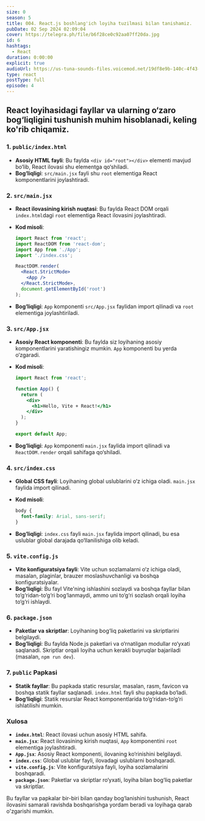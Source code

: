 ```yaml
---
size: 0
season: 5
title: 004. React.js boshlang'ich loyiha tuzilmasi bilan tanishamiz.
pubDate: 02 Sep 2024 02:09:04
cover: https://telegra.ph/file/b6f28ce0c92aa07ff20da.jpg
id: 6
hashtags:
  - React
duration: 0:00:00
explicit: true
audioUrl: https://us-tuna-sounds-files.voicemod.net/19df8e9b-140c-4f43-8c0e-09c162821765-1658350707858.mp3
type: react
postType: full
episode: 4
---
```

## React loyihasidagi fayllar va ularning o‘zaro bog‘liqligini tushunish muhim hisoblanadi, keling ko'rib chiqamiz.



### 1. **`public/index.html`**

* **Asosiy HTML fayli**: Bu faylda `<div id="root"></div>` elementi mavjud bo‘lib, React ilovasi shu elementga qo‘shiladi.
* **Bog‘liqligi**: `src/main.jsx` fayli shu `root` elementiga React komponentlarini joylashtiradi.

### 2. **`src/main.jsx`**

* **React ilovasining kirish nuqtasi**: Bu faylda React DOM orqali `index.html`dagi `root` elementiga React ilovasini joylashtiradi.
* **Kod misoli**:

  ```jsx
  import React from 'react';
  import ReactDOM from 'react-dom';
  import App from './App';
  import './index.css';

  ReactDOM.render(
    <React.StrictMode>
      <App />
    </React.StrictMode>,
    document.getElementById('root')
  );
  ```
* **Bog‘liqligi**: `App` komponenti `src/App.jsx` faylidan import qilinadi va `root` elementiga joylashtiriladi.

### 3. **`src/App.jsx`**

* **Asosiy React komponenti**: Bu faylda siz loyihaning asosiy komponentlarini yaratishingiz mumkin. `App` komponenti bu yerda o‘zgaradi.
* **Kod misoli**:

  ```jsx
  import React from 'react';

  function App() {
    return (
      <div>
        <h1>Hello, Vite + React!</h1>
      </div>
    );
  }

  export default App;
  ```
* **Bog‘liqligi**: `App` komponenti `main.jsx` faylida import qilinadi va `ReactDOM.render` orqali sahifaga qo‘shiladi.

### 4. **`src/index.css`**

* **Global CSS fayli**: Loyihaning global uslublarini o‘z ichiga oladi. `main.jsx` faylida import qilinadi.
* **Kod misoli**:

  ```css
  body {
    font-family: Arial, sans-serif;
  }
  ```
* **Bog‘liqligi**: `index.css` fayli `main.jsx` faylida import qilinadi, bu esa uslublar global darajada qo‘llanilishiga olib keladi.

### 5. **`vite.config.js`**

* **Vite konfiguratsiya fayli**: Vite uchun sozlamalarni o‘z ichiga oladi, masalan, plaginlar, brauzer moslashuvchanligi va boshqa konfiguratsiyalar.
* **Bog‘liqligi**: Bu fayl Vite'ning ishlashini sozlaydi va boshqa fayllar bilan to‘g‘ridan-to‘g‘ri bog‘lanmaydi, ammo uni to‘g‘ri sozlash orqali loyiha to‘g‘ri ishlaydi.

### 6. **`package.json`**

* **Paketlar va skriptlar**: Loyihaning bog‘liq paketlarini va skriptlarini belgilaydi.
* **Bog‘liqligi**: Bu faylda Node.js paketlari va o‘rnatilgan modullar ro‘yxati saqlanadi. Skriptlar orqali loyiha uchun kerakli buyruqlar bajariladi (masalan, `npm run dev`).

### 7. **`public` Papkasi**

* **Statik fayllar**: Bu papkada static resurslar, masalan, rasm, favicon va boshqa statik fayllar saqlanadi. `index.html` fayli shu papkada bo‘ladi.
* **Bog‘liqligi**: Statik resurslar React komponentlarida to‘g‘ridan-to‘g‘ri ishlatilishi mumkin.

### Xulosa

* **`index.html`**: React ilovasi uchun asosiy HTML sahifa.
* **`main.jsx`**: React ilovasining kirish nuqtasi, `App` komponentini `root` elementiga joylashtiradi.
* **`App.jsx`**: Asosiy React komponenti, ilovaning ko‘rinishini belgilaydi.
* **`index.css`**: Global uslublar fayli, ilovadagi uslublarni boshqaradi.
* **`vite.config.js`**: Vite konfiguratsiya fayli, loyiha sozlamalarini boshqaradi.
* **`package.json`**: Paketlar va skriptlar ro‘yxati, loyiha bilan bog‘liq paketlar va skriptlar.

Bu fayllar va papkalar bir-biri bilan qanday bog‘lanishini tushunish, React ilovasini samarali ravishda boshqarishga yordam beradi va loyihaga qarab o'zgarishi mumkin.